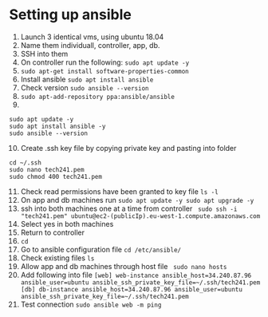 # Setting up ansible
1. Launch 3 identical vms, using ubuntu 18.04
2. Name them individuall, controller, app, db.
3. SSH into them
4. On controller run the following: ```sudo apt update -y``` 
5. ```sudo apt-get install software-properties-common```
6. Install ansible ```sudo apt install ansible```
7. Check version ```sudo ansible --version```
8. ```sudo apt-add-repository ppa:ansible/ansible```
9. 
``` 
sudo apt update -y
sudo apt install ansible -y
sudo ansible --version
```
10. Create .ssh key file by copying private key and pasting into folder
```
cd ~/.ssh
sudo nano tech241.pem
sudo chmod 400 tech241.pem
```
11. Check read permissions have been granted to key file ```ls -l``` 
12. On app and db machines run ```sudo apt update -y
sudo apt upgrade -y```
13. ssh into both machines one at a time from controller ``` sudo ssh -i "tech241.pem" ubuntu@ec2-(publicIp).eu-west-1.compute.amazonaws.com```
14. Select yes in both machines
15. Return to controller
16. ```cd```
17. Go to ansible configuration file ```cd /etc/ansible/```
18. Check existing files ```ls```
19. Allow app and db machines through host file ``` sudo nano hosts```
20. Add following into file ```[web]
web-instance ansible_host=34.240.87.96 ansible_user=ubuntu ansible_ssh_private_key_file=~/.ssh/tech241.pem
[db]
db-instance ansible_host=34.240.87.96 ansible_user=ubuntu ansible_ssh_private_key_file=~/.ssh/tech241.pem```
21. Test connection ```sudo ansible web -m ping```